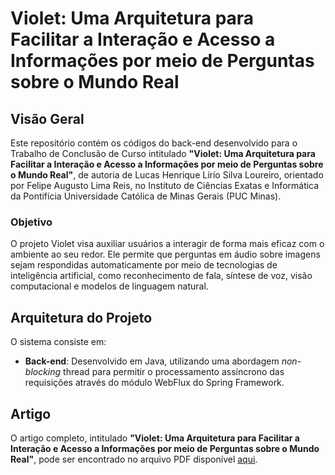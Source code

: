 # Violet: Uma Arquitetura para Facilitar a Interação e Acesso a Informações por meio de Perguntas sobre o Mundo Real

## Visão Geral

Este repositório contém os códigos do back-end desenvolvido para o Trabalho de Conclusão de Curso intitulado **"Violet: Uma Arquitetura para Facilitar a Interação e Acesso a Informações por meio de Perguntas sobre o Mundo Real"**, de autoria de Lucas Henrique Lírío Silva Loureiro, orientado por Felipe Augusto Lima Reis, no Instituto de Ciências Exatas e Informática da Pontifícia Universidade Católica de Minas Gerais (PUC Minas).

### Objetivo
O projeto Violet visa auxiliar usuários a interagir de forma mais eficaz com o ambiente ao seu redor. Ele permite que perguntas em áudio sobre imagens sejam respondidas automaticamente por meio de tecnologias de inteligência artificial, como reconhecimento de fala, síntese de voz, visão computacional e modelos de linguagem natural.

## Arquitetura do Projeto

O sistema consiste em:
- **Back-end**: Desenvolvido em Java, utilizando uma abordagem *non-blocking* thread para permitir o processamento assíncrono das requisições através do módulo WebFlux do Spring Framework.

## Artigo

O artigo completo, intitulado **"Violet: Uma Arquitetura para Facilitar a Interação e Acesso a Informações por meio de Perguntas sobre o Mundo Real"**, pode ser encontrado no arquivo PDF disponível [aqui]([docs/Desenvolvimento_de_uma_Arquitetura_para_Facilitar_a_Interação_e_Acesso_a_Informações.pdf](https://drive.google.com/file/d/12kNDulllgauURLNhjtFd3pgx1bu9prhE/view?usp=sharing)).
